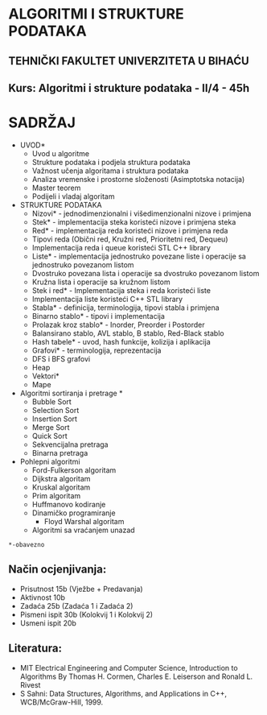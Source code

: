 # ALGORITMI I STRUKTURE PODATAKA

## TEHNIČKI FAKULTET UNIVERZITETA U BIHAĆU
## Kurs: Algoritmi i strukture podataka - II/4 - 45h

# SADRŽAJ
* UVOD*
  * Uvod u algoritme
  * Strukture podataka i podjela struktura podataka
  * Važnost učenja algoritama i struktura podataka
  * Analiza vremenske i prostorne složenosti (Asimptotska notacija)
  * Master teorem
  * Podijeli i vladaj algoritam
* STRUKTURE PODATAKA
  * Nizovi* - jednodimenzionalni i višedimenzionalni nizove i primjena
  * Stek* - implementacija steka koristeći nizove i primjena steka
  * Red* - implementacija reda koristeći nizove i primjena reda
  * Tipovi reda (Obični red, Kružni red, Prioritetni red, Dequeu)
  * Implementacija reda i queue koristeći STL C++ library
  * Liste* - implementacija jednostruko povezane liste i operacije sa jednostruko povezanom listom
  * Dvostruko povezana lista i operacije sa dvostruko povezanom listom
  * Kružna lista i operacije sa kružnom listom
  * Stek i red* - Implementacija steka i reda koristeći liste
  * Implementacija liste koristeći C++ STL library
  * Stabla* - definicija, terminologija, tipovi stabla i primjena
  * Binarno stablo* - tipovi i implementacija
  * Prolazak kroz stablo* - Inorder, Preorder i Postorder
  * Balansirano stablo, AVL stablo, B stablo, Red-Black stablo
  * Hash tabele* - uvod, hash funkcije, kolizija i aplikacija
  * Grafovi* - terminologija, reprezentacija
  * DFS i BFS grafovi
  * Heap
  * Vektori*
  * Mape
* Algoritmi sortiranja i pretrage *
  * Bubble Sort
  * Selection Sort
  * Insertion Sort
  * Merge Sort
  * Quick Sort 
  * Sekvencijalna pretraga
  * Binarna pretraga
* Pohlepni algoritmi
    * Ford-Fulkerson algoritam
    * Dijkstra algoritam
    * Kruskal algoritam
    * Prim algoritam
    * Huffmanovo kodiranje
  * Dinamičko programiranje
    * Floyd Warshal algoritam
  * Algoritmi sa vraćanjem unazad 

```*-obavezno```

## Način ocjenjivanja:

* Prisutnost 15b (Vježbe + Predavanja)
* Aktivnost 10b
* Zadaća 25b (Zadaća 1 i Zadaća 2)
* Pismeni ispit 30b (Kolokvij 1 i Kolokvij 2)
* Usmeni ispit 20b

## Literatura:
* MIT Electrical Engineering and Computer Science, Introduction to Algorithms By Thomas H. Cormen, Charles E. Leiserson and Ronald L. Rivest
* S Sahni: Data Structures, Algorithms, and Applications in C++, WCB/McGraw-Hill, 1999.
